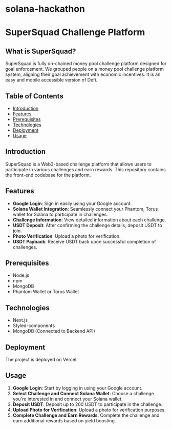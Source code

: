 # solana-hackathon

# SuperSquad Challenge Platform 

## What is SuperSquad?

SuperSquad is fully on-chained money pool challenge platform designed for goal enforcement.
We grouped people on a money pool challenge platform system, aligning their goal achievement with economic incentives. 
It is an easy and mobile accessible version of Defi.

## Table of Contents

- [Introduction](#introduction)
- [Features](#features)
- [Prerequisites](#prerequisites)
- [Technologies](#technologies)
- [Deployment](#deployment)
- [Usage](#usage)

## Introduction

SuperSquad is a Web3-based challenge platform that allows users to participate in various challenges and earn rewards. This repository contains the front-end codebase for the platform.

## Features

- **Google Login**: Sign in easily using your Google account.
- **Solana Wallet Integration**: Seamlessly connect your Phantom, Torus wallet for Solana to participate in challenges.
- **Challenge Information**: View detailed information about each challenge.
- **USDT Deposit**: After confirming the challenge details, deposit USDT to join.
- **Photo Verification**: Upload a photo for verification.
- **USDT Payback**: Receive USDT back upon successful completion of challenges.

## Prerequisites

- Node.js
- npm
- MongoDB
- Phantom Wallet or Torus Wallet

## Technologies

- Next.js
- Styled-components
- MongoDB (Connected to Backend API)

## Deployment

The project is deployed on Vercel.

## Usage

1. **Google Login**: Start by logging in using your Google account.
2. **Select Challenge and Connect Solana Wallet**: Choose a challenge you're interested in and connect your Solana wallet.
3. **Deposit USDT**: Deposit up to 200 USDT to participate in the challenge.
4. **Upload Photo for Verification**: Upload a photo for verification purposes.
5. **Complete Challenge and Earn Rewards**: Complete the challenge and earn additional rewards based on yield boosting.

